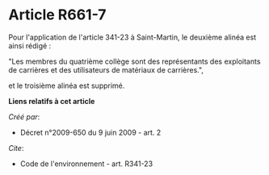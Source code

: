 # Article R661-7

Pour l'application de l'article 341-23 à Saint-Martin, le deuxième alinéa est ainsi rédigé : 

"Les membres du quatrième collège sont des représentants des exploitants de carrières et des utilisateurs de matériaux de
carrières.", 

et le troisième alinéa est supprimé.

**Liens relatifs à cet article**

_Créé par_:

  - Décret n°2009-650 du 9 juin 2009 - art. 2

_Cite_:

  - Code de l'environnement - art. R341-23
